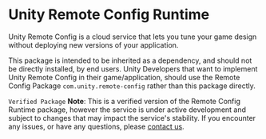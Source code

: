 # Unity Remote Config Runtime

Unity Remote Config is a cloud service that lets you tune your game design without deploying new versions of your application.

This package is intended to be inherited as a dependency, and should not be directly installed, by end users. Unity Developers that want to implement Unity Remote Config in their game/application, should use the Remote Config Package `com.unity.remote-config` rather than this package directly.

`Verified Package`
**Note**: This is a verified version of the Remote Config Runtime package, however the service is under active development and subject to changes that may impact the service's stability. If you encounter any issues, or have any questions, please [contact us](mailto:remote-config@unity3d.com).
